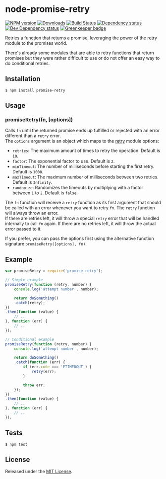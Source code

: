# node-promise-retry

[![NPM version][npm-image]][npm-url] [![Downloads][downloads-image]][npm-url] [![Build Status][travis-image]][travis-url] [![Dependency status][david-dm-image]][david-dm-url] [![Dev Dependency status][david-dm-dev-image]][david-dm-dev-url] [![Greenkeeper badge][greenkeeper-image]][greenkeeper-url]

[npm-url]: https://npmjs.org/package/promise-retry

[downloads-image]: http://img.shields.io/npm/dm/promise-retry.svg

[npm-image]: http://img.shields.io/npm/v/promise-retry.svg

[travis-url]: https://travis-ci.org/IndigoUnited/node-promise-retry

[travis-image]: http://img.shields.io/travis/IndigoUnited/node-promise-retry/master.svg

[david-dm-url]: https://david-dm.org/IndigoUnited/node-promise-retry

[david-dm-image]: https://img.shields.io/david/IndigoUnited/node-promise-retry.svg

[david-dm-dev-url]: https://david-dm.org/IndigoUnited/node-promise-retry?type=dev

[david-dm-dev-image]: https://img.shields.io/david/dev/IndigoUnited/node-promise-retry.svg

[greenkeeper-image]: https://badges.greenkeeper.io/IndigoUnited/node-promise-retry.svg

[greenkeeper-url]: https://greenkeeper.io/

Retries a function that returns a promise, leveraging the power of the [retry](https://github.com/tim-kos/node-retry) module to the promises world.

There's already some modules that are able to retry functions that return promises but
they were rather difficult to use or do not offer an easy way to do conditional retries.

## Installation

`$ npm install promise-retry`

## Usage

### promiseRetry(fn, \[options])

Calls `fn` until the returned promise ends up fulfilled or rejected with an error different than
a `retry` error.\
The `options` argument is an object which maps to the [retry](https://github.com/tim-kos/node-retry) module options:

* `retries`: The maximum amount of times to retry the operation. Default is `10`.
* `factor`: The exponential factor to use. Default is `2`.
* `minTimeout`: The number of milliseconds before starting the first retry. Default is `1000`.
* `maxTimeout`: The maximum number of milliseconds between two retries. Default is `Infinity`.
* `randomize`: Randomizes the timeouts by multiplying with a factor between `1` to `2`. Default is `false`.

The `fn` function will receive a `retry` function as its first argument that should be called with an error whenever you want to retry `fn`. The `retry` function will always throw an error.\
If there are retries left, it will throw a special `retry` error that will be handled internally to call `fn` again.
If there are no retries left, it will throw the actual error passed to it.

If you prefer, you can pass the options first using the alternative function signature `promiseRetry([options], fn)`.

## Example

```js
var promiseRetry = require('promise-retry');

// Simple example
promiseRetry(function (retry, number) {
    console.log('attempt number', number);

    return doSomething()
    .catch(retry);
})
.then(function (value) {
    // ..
}, function (err) {
    // ..
});

// Conditional example
promiseRetry(function (retry, number) {
    console.log('attempt number', number);

    return doSomething()
    .catch(function (err) {
        if (err.code === 'ETIMEDOUT') {
            retry(err);
        }

        throw err;
    });
})
.then(function (value) {
    // ..
}, function (err) {
    // ..
});
```

## Tests

`$ npm test`

## License

Released under the [MIT License](http://www.opensource.org/licenses/mit-license.php).
